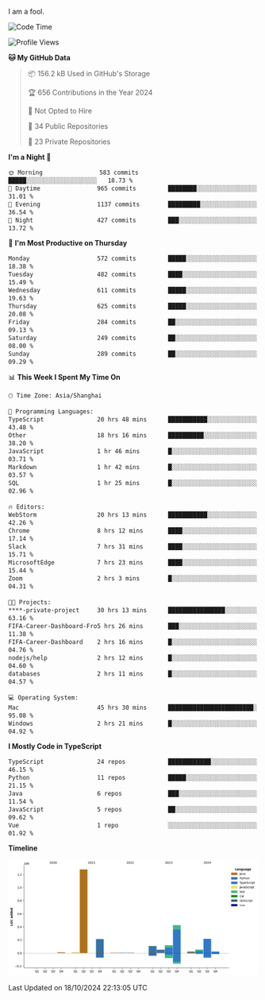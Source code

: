 I am a fool.

<!--START_SECTION:waka-->
![Code Time](http://img.shields.io/badge/Code%20Time-1%2C957%20hrs%2014%20mins-blue)

![Profile Views](http://img.shields.io/badge/Profile%20Views-0-blue)

**🐱 My GitHub Data** 

> 📦 156.2 kB Used in GitHub's Storage 
 > 
> 🏆 656 Contributions in the Year 2024
 > 
> 🚫 Not Opted to Hire
 > 
> 📜 34 Public Repositories 
 > 
> 🔑 23 Private Repositories 
 > 
**I'm a Night 🦉** 

```text
🌞 Morning                583 commits         █████░░░░░░░░░░░░░░░░░░░░   18.73 % 
🌆 Daytime                965 commits         ████████░░░░░░░░░░░░░░░░░   31.01 % 
🌃 Evening                1137 commits        █████████░░░░░░░░░░░░░░░░   36.54 % 
🌙 Night                  427 commits         ███░░░░░░░░░░░░░░░░░░░░░░   13.72 % 
```
📅 **I'm Most Productive on Thursday** 

```text
Monday                   572 commits         █████░░░░░░░░░░░░░░░░░░░░   18.38 % 
Tuesday                  482 commits         ████░░░░░░░░░░░░░░░░░░░░░   15.49 % 
Wednesday                611 commits         █████░░░░░░░░░░░░░░░░░░░░   19.63 % 
Thursday                 625 commits         █████░░░░░░░░░░░░░░░░░░░░   20.08 % 
Friday                   284 commits         ██░░░░░░░░░░░░░░░░░░░░░░░   09.13 % 
Saturday                 249 commits         ██░░░░░░░░░░░░░░░░░░░░░░░   08.00 % 
Sunday                   289 commits         ██░░░░░░░░░░░░░░░░░░░░░░░   09.29 % 
```


📊 **This Week I Spent My Time On** 

```text
🕑︎ Time Zone: Asia/Shanghai

💬 Programming Languages: 
TypeScript               20 hrs 48 mins      ███████████░░░░░░░░░░░░░░   43.48 % 
Other                    18 hrs 16 mins      ██████████░░░░░░░░░░░░░░░   38.20 % 
JavaScript               1 hr 46 mins        █░░░░░░░░░░░░░░░░░░░░░░░░   03.71 % 
Markdown                 1 hr 42 mins        █░░░░░░░░░░░░░░░░░░░░░░░░   03.57 % 
SQL                      1 hr 25 mins        █░░░░░░░░░░░░░░░░░░░░░░░░   02.96 % 

🔥 Editors: 
WebStorm                 20 hrs 13 mins      ███████████░░░░░░░░░░░░░░   42.26 % 
Chrome                   8 hrs 12 mins       ████░░░░░░░░░░░░░░░░░░░░░   17.14 % 
Slack                    7 hrs 31 mins       ████░░░░░░░░░░░░░░░░░░░░░   15.71 % 
MicrosoftEdge            7 hrs 23 mins       ████░░░░░░░░░░░░░░░░░░░░░   15.44 % 
Zoom                     2 hrs 3 mins        █░░░░░░░░░░░░░░░░░░░░░░░░   04.31 % 

🐱‍💻 Projects: 
****-private-project     30 hrs 13 mins      ████████████████░░░░░░░░░   63.16 % 
FIFA-Career-Dashboard-Fro5 hrs 26 mins       ███░░░░░░░░░░░░░░░░░░░░░░   11.38 % 
FIFA-Career-Dashboard    2 hrs 16 mins       █░░░░░░░░░░░░░░░░░░░░░░░░   04.76 % 
nodejs/help              2 hrs 12 mins       █░░░░░░░░░░░░░░░░░░░░░░░░   04.60 % 
databases                2 hrs 11 mins       █░░░░░░░░░░░░░░░░░░░░░░░░   04.57 % 

💻 Operating System: 
Mac                      45 hrs 30 mins      ████████████████████████░   95.08 % 
Windows                  2 hrs 21 mins       █░░░░░░░░░░░░░░░░░░░░░░░░   04.92 % 
```

**I Mostly Code in TypeScript** 

```text
TypeScript               24 repos            ████████████░░░░░░░░░░░░░   46.15 % 
Python                   11 repos            █████░░░░░░░░░░░░░░░░░░░░   21.15 % 
Java                     6 repos             ███░░░░░░░░░░░░░░░░░░░░░░   11.54 % 
JavaScript               5 repos             ██░░░░░░░░░░░░░░░░░░░░░░░   09.62 % 
Vue                      1 repo              ░░░░░░░░░░░░░░░░░░░░░░░░░   01.92 % 
```



**Timeline**

![Lines of Code chart](https://raw.githubusercontent.com/VeejaLiu/VeejaLiu/master/assets/bar_graph.png)


 Last Updated on 18/10/2024 22:13:05 UTC
<!--END_SECTION:waka-->
